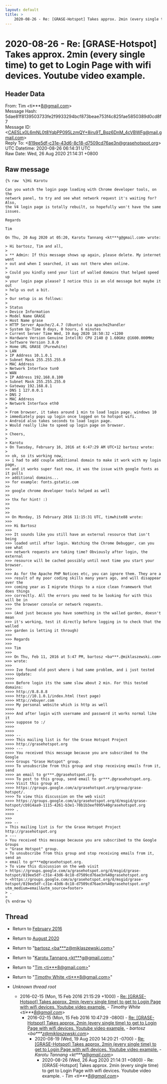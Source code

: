 ```yaml
---
layout: default
title: >
    2020-08-26 - Re: [GRASE-Hotspot] Takes approx. 2min (every single time) to get to Login Page with wifi devices. Youtube video example.
---
```


# 2020-08-26 - Re: [GRASE-Hotspot] Takes approx. 2min (every single time) to get to Login Page with wifi devices. Youtube video example.

## Header Data

From: Tim \<ti***8@gmail.com\><br>
Message Hash: 5dae81f8139503733fe2f9933294bcf873beae753f4c825fae5850389d0cd8f7<br>
Message ID: \<CAESLx0L6mNL0t8YqbPP095LzmQY+8iru9T_Bqz6DnM_4cVBWFg@mail.gmail.com\><br>
Reply To: \<819ee5df-c31e-43d6-8c18-d7509cd76ae3n@grasehotspot.org\><br>
UTC Datetime: 2020-08-26 06:14:31 UTC<br>
Raw Date: Wed, 26 Aug 2020 21:14:31 +0800<br>

## Raw message

```
{% raw  %}Hi Karotu

Can you watch the login page loading with Chrome developer tools, on the
network panel, to try and see what network request it's waiting for? Also,
the V4 login page is totally rebuilt, so hopefully won't have the same
issues.

Regards

Tim

On Thu, 20 Aug 2020 at 05:20, Karotu Tannang <kt***g@gmail.com> wrote:

> Hi bartosz, Tim and all,
>
> ** Admin: If this message shows up again, please delete. My internet went
> out and when I searched, it was not there when online.
>
> Could you kindly send your list of walled domains that helped speed up
> your login page please? I notice this is an old message but maybe it out
> help us out a bit.
>
> Our setup is as follows:
>
> Status
> Device Information
> Model Name GRASE
> Host Name grase
> HTTP Server Apache/2.4.7 (Ubuntu) via apache2handler
> System Up-Time 0 days, 0 hours, 6 minutes
> Current Server Time Wed, 19 Aug 2020 18:50:32 +1200
> Hardware Version Genuine Intel(R) CPU 2140 @ 1.60GHz @1600.000MHz
> Software Version 3.8.0
> Home URL GRASE (Purewhite)
> LAN
> IP Address 10.1.0.1
> Subnet Mask 255.255.255.0
> MAC Address
> Network Interface tun0
> WAN
> IP Address 192.168.8.100
> Subnet Mask 255.255.255.0
> Gateway 192.168.8.1
> DNS 1 127.0.0.1
> DNS 2
> MAC Address
> Network Interface eth0
>
> From browser, it takes around 1 min to load login page. windows 10
> immediately pops up login once logged on to hotspot wifi.
> Android also takes seconds to load login page.
> Would really like to speed up login page on browser.
>
> Cheers,
>
> Karotu
> On Tuesday, February 16, 2016 at 6:47:29 AM UTC+12 bartosz wrote:
>
>> ok, so its working now,
>> i had to add couple additional domain to make it work with my login page,
>> and it works super fast now, it was the issue with google fonts as it pulls
>> additional domains...
>> for example: fonts.gstatic.com
>>
>> google chrome developer tools helped as well
>>
>> thx for hint! :)
>>
>>
>>
>> On Monday, 15 February 2016 11:15:31 UTC, timwhite88 wrote:
>>>
>>> Hi Bartosz
>>>
>>> It sounds like you still have an external resource that isn't being
>>> loaded until after login. Watching the Chrome Debugger, can you see what
>>> network requests are taking time? Obviously after login, the external
>>> resource will be cached possibly until next time you start your browser.
>>>
>>> As for the Apache PHP Notices etc, you can ignore them. They are a
>>> result of my poor coding skills many years ago, and will disappear over the
>>> coming year as I migrate things to a nice clean framework that does things
>>> correctly. All the errors you need to be looking for with this will be in
>>> the browser console or network requests.
>>>
>>> (And just because you have something in the walled garden, doesn't mean
>>> it's working, test it directly before logging in to check that the walled
>>> garden is letting it through)
>>>
>>> Regards
>>>
>>> Tim
>>>
>>> On Thu, Feb 11, 2016 at 5:47 PM, bartosz <ba***.@miklaszewski.com>
>>> wrote:
>>>
>>>> Ive found old post where i had same problem, and i just tested
>>>> Update:
>>>>
>>>> Before login its the same slow about 2 min. For this tested domains:
>>>> http://8.8.8.8
>>>> http://10.1.0.1/index.html (test page)
>>>> Http://ebuyer.com
>>>> My personal website which is http as well
>>>>
>>>> And after login with username and password it works normal like it
>>>> suppose to :/
>>>>
>>>>
>>>> --
>>>> This mailing list is for the Grase Hotspot Project
>>>> http://grasehotspot.org
>>>> ---
>>>> You received this message because you are subscribed to the Google
>>>> Groups "Grase Hotspot" group.
>>>> To unsubscribe from this group and stop receiving emails from it, send
>>>> an email to gr***.@grasehotspot.org.
>>>> To post to this group, send email to gr***.@grasehotspot.org.
>>>> Visit this group at
>>>> https://groups.google.com/a/grasehotspot.org/group/grase-hotspot/.
>>>> To view this discussion on the web visit
>>>> https://groups.google.com/a/grasehotspot.org/d/msgid/grase-hotspot/cb914aa9-1115-4261-b3e1-70b1b3eef095%40grasehotspot.org
>>>> .
>>>>
>>>
>>> --
> This mailing list is for the Grase Hotspot Project http://grasehotspot.org
> ---
> You received this message because you are subscribed to the Google Groups
> "Grase Hotspot" group.
> To unsubscribe from this group and stop receiving emails from it, send an
> email to gr***e@grasehotspot.org.
> To view this discussion on the web visit
> https://groups.google.com/a/grasehotspot.org/d/msgid/grase-hotspot/819ee5df-c31e-43d6-8c18-d7509cd76ae3n%40grasehotspot.org
> <https://groups.google.com/a/grasehotspot.org/d/msgid/grase-hotspot/819ee5df-c31e-43d6-8c18-d7509cd76ae3n%40grasehotspot.org?utm_medium=email&utm_source=footer>
> .
>
{% endraw %}
```

## Thread

+ Return to [February 2016](/archive/2016/02)
+ Return to [August 2020](/archive/2020/08)

+ Return to "[bartosz <ba***z<span>@</span>miklaszewski.com>](/authors/ba___z_at_miklaszewski_com)"
+ Return to "[Karotu Tannang <kt***g<span>@</span>gmail.com>](/authors/kt___g_at_gmail_com)"
+ Return to "[Tim <ti***8<span>@</span>gmail.com>](/authors/ti___8_at_gmail_com)"
+ Return to "[Timothy White <ti***8<span>@</span>gmail.com>](/authors/ti___8_at_gmail_com)"

+ _Unknown thread root_
  + 2016-02-15 (Mon, 15 Feb 2016 21:15:29 +1000) - [Re: [GRASE-Hotspot] Takes approx. 2min (every single time) to get to Login Page with wifi devices. Youtube video example.](/archive/2016/02/c5cf9ee1068044d98ab2dc486bf947c93364a9421063f6cec1bb5a533aa33706) - _Timothy White \<ti***8@gmail.com\>_
    + 2016-02-15 (Mon, 15 Feb 2016 10:47:29 -0800) - [Re: [GRASE-Hotspot] Takes approx. 2min (every single time) to get to Login Page with wifi devices. Youtube video example.](/archive/2016/02/faedbb580cac2bcd217d3923e17cbe9a5cf299961f3738da9d5973f8db2591ba) - _bartosz \<ba***z@miklaszewski.com\>_
      + 2020-08-19 (Wed, 19 Aug 2020 14:20:21 -0700) - [Re: [GRASE-Hotspot] Takes approx. 2min (every single time) to get to Login Page with wifi devices. Youtube video example.](/archive/2020/08/cb5fac4cf700bd765f8bd85af9e539beea8626ff264dd993bfee5b288d53d598) - _Karotu Tannang \<kt***g@gmail.com\>_
        + 2020-08-26 (Wed, 26 Aug 2020 21:14:31 +0800) - Re: [GRASE-Hotspot] Takes approx. 2min (every single time) to get to Login Page with wifi devices. Youtube video example. - _Tim \<ti***8@gmail.com\>_

